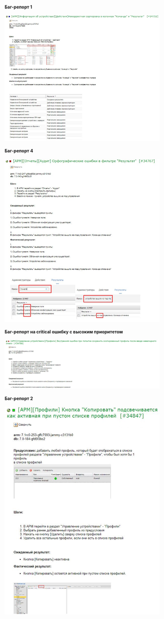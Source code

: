 #### Баг-репорт 1
<kbd>![](images/bug-report_1.jpg)</kbd>

#### Баг-репорт 4
<kbd>![](images/bug-report_2.jpg)</kbd>

#### Баг-репорт на critical ошибку с высоким приоритетом
<kbd>![](images/bur-report_3.jpg)</kbd>

#### Баг-репорт 2
<kbd>![](images/bug-report_4.JPG)</kbd>

